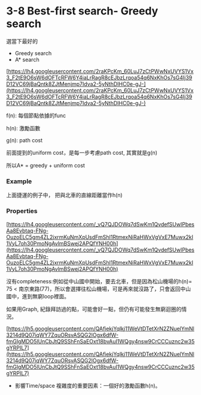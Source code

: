 # 3-8 Best-first search- Greedy search

選當下最好的

- Greedy search
- A* search

[https://lh4.googleusercontent.com/2raKPcKm_60LuJ7zCtPWwNxUVYS1Vx3_F2tE9O6sW6dOFTcRFW6Y4iaLrRagR8cEJbzLrqoa54q6NxKhOs7sG4Ij39D12VC69jBaQntk8ZJtMenjmp7Idva2-5yNthDIHC0e-gJ-](https://lh4.googleusercontent.com/2raKPcKm_60LuJ7zCtPWwNxUVYS1Vx3_F2tE9O6sW6dOFTcRFW6Y4iaLrRagR8cEJbzLrqoa54q6NxKhOs7sG4Ij39D12VC69jBaQntk8ZJtMenjmp7Idva2-5yNthDIHC0e-gJ-)

f(n): 每個節點依據的func

h(n): 激勵函數

g(n): path cost

前面提到的uniform cost，是每一步考慮path cost, 其實就是g(n)

所以A* = greedy + uniform cost

### Example

上面捷運的例子中， 把與北車的直線距離當作h(n)

### Properties

[https://lh4.googleusercontent.com/_vQ7QJDOWq7dSwKm1QvdefSUwIPbesAa8Evbtaq-FNg-OuzoELC5gm4ZL2jxrmKuNmXpUsdFmShI1RtmexNiRaHWxVgVxE7Muwx2kI1VyL7oh30PmoNgAvlmBSwej2APQfYNH00h](https://lh4.googleusercontent.com/_vQ7QJDOWq7dSwKm1QvdefSUwIPbesAa8Evbtaq-FNg-OuzoELC5gm4ZL2jxrmKuNmXpUsdFmShI1RtmexNiRaHWxVgVxE7Muwx2kI1VyL7oh30PmoNgAvlmBSwej2APQfYNH00h)

沒有completeness:例如從中山國中開始，要去北車，但是因為松山機場的h(n)= 75 < 南京東路(77)，所以會選擇往松山機場，可是再來就沒路了，只會返回中山國中，進到無窮loop裡面。

如果用Graph, 紀錄拜訪過的點，可能會好一點，但仍有可能發生無窮迴圈的情況。

[https://lh5.googleusercontent.com/QAfiekjYqlkj11WeVtDTetXrN2ZNuelYmNl3214d9Q07iqWY7ZquORsvASQG2lOgx6dfW-fmGlgMDO5lUnCbJtQ9SShFnSaEOxt18bvAuI1WQgy4nsw9CrCCCuznc2w35gYRPIL7](https://lh5.googleusercontent.com/QAfiekjYqlkj11WeVtDTetXrN2ZNuelYmNl3214d9Q07iqWY7ZquORsvASQG2lOgx6dfW-fmGlgMDO5lUnCbJtQ9SShFnSaEOxt18bvAuI1WQgy4nsw9CrCCCuznc2w35gYRPIL7)

- 影響Time/space 複雜度的重要因素：一個好的激勵函數h(n)。
